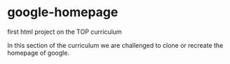 # google-homepage
first html project on the TOP curriculum

In this section of the curriculum we are challenged to clone or recreate the homepage of google.
